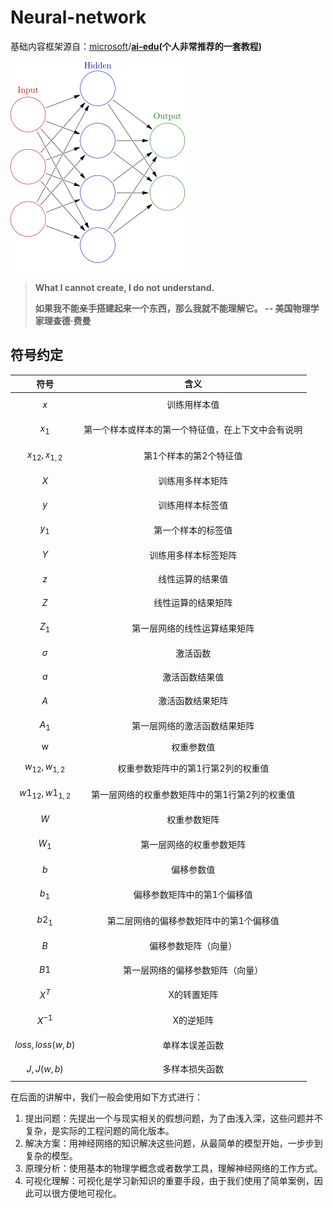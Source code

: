 # Neural-network

基础内容框架源自：[microsoft](https://github.com/microsoft)/[**ai-edu**](https://github.com/microsoft/ai-edu)**\(个人非常推荐的一套教程\)**

![](.gitbook/assets/image%20%2831%29.png)

> **What I cannot create, I do not understand.**
>
> **如果我不能亲手搭建起来一个东西，那么我就不能理解它。 -- 美国物理学家理查德·费曼**

## 符号约定

| 符号 | 含义 |
| :---: | :---: |
| $$x$$ | 训练用样本值 |
| $$x_{1}$$ | 第一个样本或样本的第一个特征值，在上下文中会有说明 |
| $$x_{12},x_{1,2}$$ | 第1个样本的第2个特征值 |
| $$X$$ | 训练用多样本矩阵 |
| $$y$$ | 训练用样本标签值 |
| $$y_1$$ | 第一个样本的标签值 |
| $$Y$$ | 训练用多样本标签矩阵 |
| $$z$$ | 线性运算的结果值 |
| $$Z$$ | 线性运算的结果矩阵 |
| $$Z_1$$ | 第一层网络的线性运算结果矩阵 |
| $$σ$$ | 激活函数 |
| $$a$$ | 激活函数结果值 |
| $$A$$ | 激活函数结果矩阵 |
| $$A_1$$ | 第一层网络的激活函数结果矩阵 |
| w | 权重参数值 |
| $$w_{12},w_{1,2}$$ | 权重参数矩阵中的第1行第2列的权重值 |
| $$w1_{12},w1_{1,2}$$ | 第一层网络的权重参数矩阵中的第1行第2列的权重值 |
| $$W$$ | 权重参数矩阵 |
| $$W_1$$ | 第一层网络的权重参数矩阵 |
| $$b$$ | 偏移参数值 |
| $$b_1$$ | 偏移参数矩阵中的第1个偏移值 |
| $$b2_1$$ | 第二层网络的偏移参数矩阵中的第1个偏移值 |
| $$B$$ | 偏移参数矩阵（向量） |
| $$B1$$ | 第一层网络的偏移参数矩阵（向量） |
| $$X^T$$ | X的转置矩阵 |
| $$X^{−1}$$ | X的逆矩阵 |
| $$loss,loss(w,b)$$ | 单样本误差函数 |
| $$J,J(w,b)$$ | 多样本损失函数 |

在后面的讲解中，我们一般会使用如下方式进行：

1. 提出问题：先提出一个与现实相关的假想问题，为了由浅入深，这些问题并不复杂，是实际的工程问题的简化版本。
2. 解决方案：用神经网络的知识解决这些问题，从最简单的模型开始，一步步到复杂的模型。
3. 原理分析：使用基本的物理学概念或者数学工具，理解神经网络的工作方式。
4. 可视化理解：可视化是学习新知识的重要手段，由于我们使用了简单案例，因此可以很方便地可视化。

